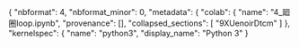 {
  "nbformat": 4,
  "nbformat_minor": 0,
  "metadata": {
    "colab": {
      "name": "4_廻圈loop.ipynb",
      "provenance": [],
      "collapsed_sections": [
        "9XUenoirDtcm"
      ]
    },
    "kernelspec": {
      "name": "python3",
      "display_name": "Python 3"
    }
